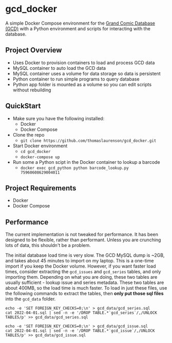 # gcd_docker

A simple Docker Compose environment for the [Grand Comic Database (GCD)](https://www.comics.org/) with a Python environment and scripts for interacting with the database.

## Project Overview

- Uses Docker to provision containers to load and process GCD data
- MySQL container to auto load the GCD data
- MySQL container uses a volume for data storage so data is persistent
- Python container to run simple programs to query database
- Python app folder is mounted as a volume so you can edit scripts without rebuilding

## QuickStart

- Make sure you have the following installed:
    - Docker
    - Docker Compose
- Clone the repo
    - `git clone https://github.com/thomaslaurenson/gcd_docker.git`
- Start Docker environment
    - `cd gcd_docker`
    - `docker-compose up`
- Run some a Python scipt in the Docker container to lookup a barcode
    - `docker exec gcd_python python barcode_lookup.py 75960608629004011`

## Project Requirements

- Docker
- Docker Compose

## Performance

The current implementation is not tweaked for performance. It has been designed to be flexible, rather than performant. Unless you are crunching lots of data, this shouldn't be a problem.

The initial database load time is very slow. The GCD MySQL dump is ~2GB, and takes about 45 minutes to import on my laptop. This is a one-time import if you keep the Docker volume. However, if you want faster load times, consider extracting the `gcd_issues` and `gcd_series` tables, and only importing them. Depending on what you are doing, these two tables are usually sufficient - lookup issue and series metadata. These two tables are about 400MB, so the load time is much faster. To load in just these files, use the following commands to extract the tables, then **only put those sql files** into the `gcd_data` folder.


```
echo -e 'SET FOREIGN_KEY_CHECKS=0;\n' > gcd_data/gcd_series.sql
cat 2022-04-01.sql | sed -n -e '/DROP TABLE.*`gcd_series`/,/UNLOCK TABLES/p' >> gcd_data/gcd_series.sql
```

```
echo -e 'SET FOREIGN_KEY_CHECKS=0;\n' > gcd_data/gcd_issue.sql
cat 2022-04-01.sql | sed -n -e '/DROP TABLE.*`gcd_issue`/,/UNLOCK TABLES/p' >> gcd_data/gcd_issue.sql
```
